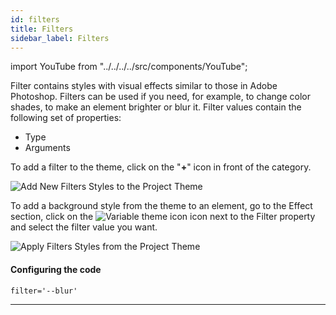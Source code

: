 ```yaml
---
id: filters
title: Filters
sidebar_label: Filters
---
```


import YouTube from "../../../../src/components/YouTube";

<YouTube videoId="HJq18Rp6IE4" />

Filter contains styles with visual effects similar to those in Adobe Photoshop. Filters can be used if you need, for example, to change color shades, to make an element brighter or blur it. Filter values contain the following set of properties:

-   Type
-   Arguments

To add a filter to the theme, click on the "**+**" icon in front of the category.

![Add New Filters Styles to the Project Theme](/scr/theme-panel-filters-add.png)

To add a background style from the theme to an element, go to the Effect section, click on the ![Variable theme icon](/img/icon-theme-variable.svg) icon next to the Filter property and select the filter value you want.

![Apply Filters Styles from the Project Theme](/scr/theme-panel-filters-apply.png)

#### Configuring the code

```
filter='--blur'
```

---
